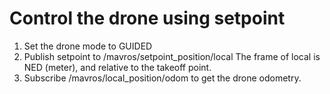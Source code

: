 # Control the drone using setpoint
1. Set the drone mode to GUIDED
2. Publish setpoint to /mavros/setpoint_position/local
The frame of local is NED (meter), and relative to the takeoff point.
3. Subscribe /mavros/local_position/odom to get the drone odometry. 
